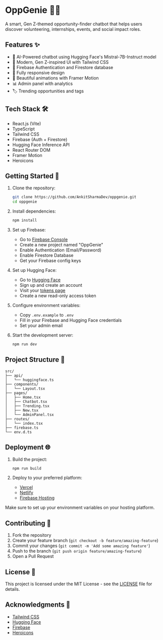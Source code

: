 # OppGenie 🧞‍♂️

A smart, Gen Z-themed opportunity-finder chatbot that helps users discover volunteering, internships, events, and social impact roles.

## Features ✨

- 🤖 AI-Powered chatbot using Hugging Face's Mistral-7B-Instruct model
- 🎨 Modern, Gen Z-inspired UI with Tailwind CSS
- 🔐 Firebase Authentication and Firestore database
- 📱 Fully responsive design
- 🌙 Beautiful animations with Framer Motion
- 📊 Admin panel with analytics
- 🏷️ Trending opportunities and tags

## Tech Stack 🛠️

- React.js (Vite)
- TypeScript
- Tailwind CSS
- Firebase (Auth + Firestore)
- Hugging Face Inference API
- React Router DOM
- Framer Motion
- Heroicons

## Getting Started 🚀

1. Clone the repository:
   ```bash
   git clone https://github.com/AnkitSharmaDev/oppgenie.git
   cd oppgenie
   ```

2. Install dependencies:
   ```bash
   npm install
   ```

3. Set up Firebase:
   - Go to [Firebase Console](https://console.firebase.google.com/)
   - Create a new project named "OppGenie"
   - Enable Authentication (Email/Password)
   - Enable Firestore Database
   - Get your Firebase config keys

4. Set up Hugging Face:
   - Go to [Hugging Face](https://huggingface.co)
   - Sign up and create an account
   - Visit your [tokens page](https://huggingface.co/settings/tokens)
   - Create a new read-only access token

5. Configure environment variables:
   - Copy `.env.example` to `.env`
   - Fill in your Firebase and Hugging Face credentials
   - Set your admin email

6. Start the development server:
   ```bash
   npm run dev
   ```

## Project Structure 📁

```
src/
├── api/
│   └── huggingface.ts
├── components/
│   └── Layout.tsx
├── pages/
│   ├── Home.tsx
│   ├── Chatbot.tsx
│   ├── Trending.tsx
│   ├── New.tsx
│   └── AdminPanel.tsx
├── routes/
│   └── index.tsx
├── firebase.ts
└── env.d.ts
```

## Deployment 🌐

1. Build the project:
   ```bash
   npm run build
   ```

2. Deploy to your preferred platform:
   - [Vercel](https://vercel.com)
   - [Netlify](https://netlify.com)
   - [Firebase Hosting](https://firebase.google.com/docs/hosting)

Make sure to set up your environment variables on your hosting platform.

## Contributing 🤝

1. Fork the repository
2. Create your feature branch (`git checkout -b feature/amazing-feature`)
3. Commit your changes (`git commit -m 'Add some amazing feature'`)
4. Push to the branch (`git push origin feature/amazing-feature`)
5. Open a Pull Request

## License 📝

This project is licensed under the MIT License - see the [LICENSE](LICENSE) file for details.

## Acknowledgments 🙏

- [Tailwind CSS](https://tailwindcss.com)
- [Hugging Face](https://huggingface.co)
- [Firebase](https://firebase.google.com)
- [Heroicons](https://heroicons.com) 
